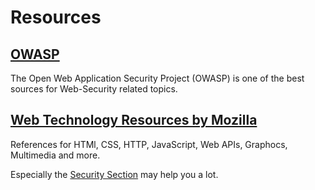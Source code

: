 Resources
==========

## [OWASP](https://www.owasp.org/)
The Open Web Application Security Project (OWASP) is one of the best sources for Web-Security related topics.

## [Web Technology Resources by Mozilla](https://developer.mozilla.org/en-US/docs/Web)
References for HTMl, CSS, HTTP, JavaScript, Web APIs, Graphocs, Multimedia and more.

Especially the  [Security Section](https://developer.mozilla.org/en-US/docs/Web/Security) may help you a lot.